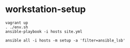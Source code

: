 # workstation-setup

```
vagrant up
. ./env.sh
ansible-playbook -i hosts site.yml
```

```
ansible all -i hosts -m setup -a 'filter=ansible_lsb'
```